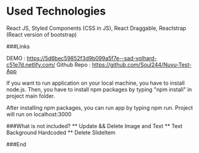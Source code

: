 
# Used Technologies

React JS,
Styled Components (CSS in JS),
React Draggable,
Reactstrap (React version of bootstrap)

###Links

DEMO : <https://5d6bec59852f3d9b099a5f7e--sad-volhard-c51e7d.netlify.com/>
Github Repo : <https://github.com/Soul244/Nuvu-Test-App>

If you want to run application on your local machine, you have to install node.js. Then, you have to install npm packages by typing "npm install" in project main folder. 

After installing npm packages, you can run app by typing npm run. Project will run on localhost:3000

###What is not included?
** Update && Delete Image and Text
** Text Background Hardcoded
** Delete SlideItem

###End
